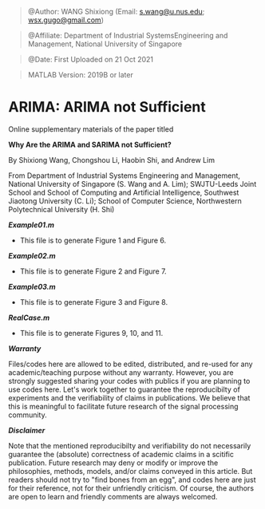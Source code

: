 > @Author: WANG Shixiong (Email: <s.wang@u.nus.edu>; <wsx.gugo@gmail.com>)

> @Affiliate: Department of Industrial SystemsEngineering and Management, National University of Singapore

> @Date: First Uploaded on 21 Oct 2021

> MATLAB Version: 2019B or later

# ARIMA: ARIMA not Sufficient

Online supplementary materials of the paper titled 

**Why Are the ARIMA and SARIMA not Sufficient?**

By Shixiong Wang, Chongshou Li, Haobin Shi, and Andrew Lim

From Department of Industrial Systems Engineering and Management, National University of Singapore (S. Wang and A. Lim);
SWJTU-Leeds Joint School and School of Computing and Artificial Intelligence, Southwest Jiaotong University (C. Li);
School of Computer Science, Northwestern Polytechnical University (H. Shi)


***Example01.m***

* This file is to generate Figure 1 and Figure 6.

***Example02.m***

* This file is to generate Figure 2 and Figure 7.

***Example03.m***

* This file is to generate Figure 3 and Figure 8.

***RealCase.m***

* This file is to generate Figures 9, 10, and 11.


***Warranty***

Files/codes here are allowed to be edited, distributed, and re-used for any academic/teaching purpose without any warranty. However, you are strongly suggested sharing your codes with publics if you are planning to use codes here. Let's work together to guarantee the reproducibilty of experiments and the verifiability of claims in publications. We believe that this is meaningful to facilitate future research of the signal processing community.

***Disclaimer***

Note that the mentioned reproducibilty and verifiability do not necessarily guarantee the (absolute) correctness of academic claims in a scitific publication. Future research may deny or modify or improve the philosophies, methods, models, and/or claims conveyed in this article. But readers should not try to "find bones from an egg", and codes here are just for their reference, not for their unfriendly criticism. Of course, the authors are open to learn and friendly comments are always welcomed.
